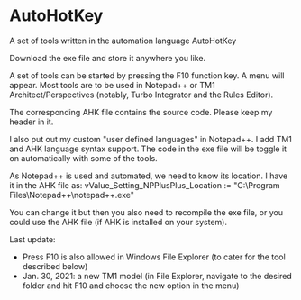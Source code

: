 # AutoHotKey
A set of tools written in the automation language AutoHotKey

Download the exe file and store it anywhere you like.

A set of tools can be started by pressing the F10 function key. A menu will appear.
Most tools are to be used in Notepad++ or TM1 Architect/Perspectives (notably, Turbo Integrator and the Rules Editor).

The corresponding AHK file contains the source code. Please keep my header in it.

I also put out my custom "user defined languages" in Notepad++. I add TM1 and AHK language syntax support.
The code in the exe file will be toggle it on automatically with some of the tools.

As Notepad++ is used and automated, we need to know its location. I have it in the AHK file as:
vValue_Setting_NPPlusPlus_Location := "C:\Program Files\Notepad++\notepad++.exe"

You can change it but then you also need to recompile the exe file, or you could use the AHK file (if AHK is installed on your system).

Last update:
- Press F10 is also allowed in Windows File Explorer (to cater for the tool described below)
- Jan. 30, 2021: a new TM1 model (in File Explorer, navigate to the desired folder and hit F10 and choose the new option in the menu)
